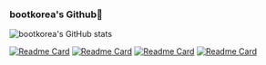 ### bootkorea's Github🤔

![bootkorea's GitHub stats](https://github-readme-stats.vercel.app/api?username=bootkorea&show_icons=true&theme=gruvbox)

[![Readme Card](https://github-readme-stats.vercel.app/api/pin/?username=bootkorea&repo=JBNU_Capstone-2023)](https://github.com/anuraghazra/github-readme-stats)
[![Readme Card](https://github-readme-stats.vercel.app/api/pin/?username=bootkorea&repo=PNID_big_symbol)](https://github.com/anuraghazra/github-readme-stats)
[![Readme Card](https://github-readme-stats.vercel.app/api/pin/?username=diskhkme&repo=PNID)](https://github.com/anuraghazra/github-readme-stats)
[![Readme Card](https://github-readme-stats.vercel.app/api/pin/?username=bootkorea&repo=Take-A-Seat)](https://github.com/anuraghazra/github-readme-stats)
